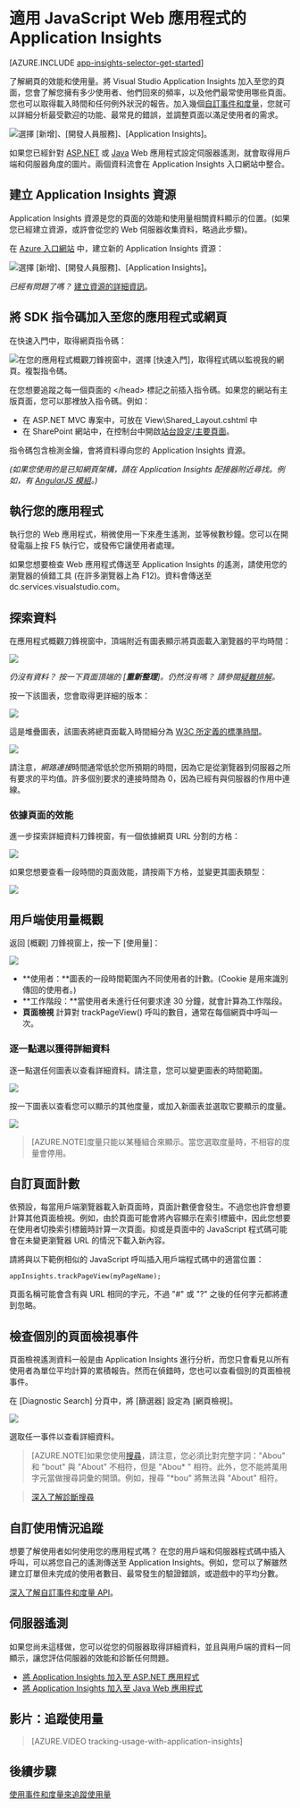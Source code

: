 <properties 
	pageTitle="適用 JavaScript Web 應用程式的 Application Insights" 
	description="取得頁面檢視和工作階段計數、Web 用戶端資料，並追蹤使用量模式。在 JavaScript 網頁中偵測例外狀況與效能問題。" 
	services="application-insights" 
    documentationCenter=""
	authors="alancameronwills" 
	manager="ronmart"/>

<tags 
	ms.service="application-insights" 
	ms.workload="tbd" 
	ms.tgt_pltfrm="ibiza" 
	ms.devlang="na" 
	ms.topic="article" 
	ms.date="06/03/2015" 
	ms.author="awills"/>
 
# 適用 JavaScript Web 應用程式的 Application Insights

[AZURE.INCLUDE [app-insights-selector-get-started](../../includes/app-insights-selector-get-started.md)]

了解網頁的效能和使用量。將 Visual Studio Application Insights 加入至您的頁面，您會了解您擁有多少使用者、他們回來的頻率，以及他們最常使用哪些頁面。您也可以取得載入時間和任何例外狀況的報告。加入幾個[自訂事件和度量][track]，您就可以詳細分析最受歡迎的功能、最常見的錯誤，並調整頁面以滿足使用者的需求。

![選擇 [新增]、[開發人員服務]、[Application Insights]。](./media/app-insights-javascript/16-page-views.png)

如果您已經針對 [ASP.NET][greenbrown] 或 [Java][java] Web 應用程式設定伺服器遙測，就會取得用戶端和伺服器角度的圖片。兩個資料流會在 Application Insights 入口網站中整合。

## 建立 Application Insights 資源

Application Insights 資源是您的頁面的效能和使用量相關資料顯示的位置。(如果您已經建立資源，或許會從您的 Web 伺服器收集資料，略過此步驟)。

在 [Azure 入口網站](http://portal.azure.com) 中，建立新的 Application Insights 資源：

![選擇 [新增]、[開發人員服務]、[Application Insights]。](./media/app-insights-javascript/01-create.png)

*已經有問題了嗎？* [建立資源的詳細資訊][new]。


## 將 SDK 指令碼加入至您的應用程式或網頁

在快速入門中，取得網頁指令碼：

![在您的應用程式概觀刀鋒視窗中，選擇 [快速入門]，取得程式碼以監視我的網頁。複製指令碼。](./media/app-insights-javascript/02-monitor-web-page.png)

在您想要追蹤之每一個頁面的 &lt;/head&gt; 標記之前插入指令碼。如果您的網站有主版頁面，您可以那裡放入指令碼。例如：

* 在 ASP.NET MVC 專案中，可放在 View\Shared_Layout.cshtml 中
* 在 SharePoint 網站中，在控制台中開啟[站台設定/主要頁面](app-insights-sharepoint.md)。

指令碼包含檢測金鑰，會將資料導向您的 Application Insights 資源。

*(如果您使用的是已知網頁架構，請在 Application Insights 配接器附近尋找。例如，有 [AngularJS 模組](http://ngmodules.org/modules/angular-appinsights)。)*

 
## <a name="run"></a>執行您的應用程式

執行您的 Web 應用程式，稍微使用一下來產生遙測，並等候數秒鐘。您可以在開發電腦上按 F5 執行它，或發佈它讓使用者處理。

如果您想要檢查 Web 應用程式傳送至 Application Insights 的遙測，請使用您的瀏覽器的偵錯工具 (在許多瀏覽器上為 F12)。資料會傳送至 dc.services.visualstudio.com。

## 探索資料

在應用程式概觀刀鋒視窗中，頂端附近有圖表顯示將頁面載入瀏覽器的平均時間：


![](./media/app-insights-javascript/05-browser-page-load.png)


*仍沒有資料？ 按一下頁面頂端的 [**重新整理**]。仍然沒有嗎？ 請參閱[疑難排解][qna]。*

按一下該圖表，您會取得更詳細的版本：

![](./media/app-insights-javascript/07-client-perf.png)

這是堆疊圖表，該圖表將總頁面載入時間細分為 [W3C 所定義的標準時間](http://www.w3.org/TR/navigation-timing/#processing-model)。

![](./media/app-insights-javascript/08-client-split.png)

請注意，*網路連接*時間通常低於您所預期的時間，因為它是從瀏覽器到伺服器之所有要求的平均值。許多個別要求的連接時間為 0，因為已經有與伺服器的作用中連線。


### 依據頁面的效能

進一步探索詳細資料刀鋒視窗，有一個依據網頁 URL 分割的方格：


![](./media/app-insights-javascript/09-page-perf.png)

如果您想要查看一段時間的頁面效能，請按兩下方格，並變更其圖表類型：

![](./media/app-insights-javascript/10-page-perf-area.png)

## 用戶端使用量概觀

返回 [概觀] 刀鋒視窗上，按一下 [使用量]：

![](./media/app-insights-javascript/14-usage.png)

* **使用者：**圖表的一段時間範圍內不同使用者的計數。(Cookie 是用來識別傳回的使用者。)
* **工作階段：**當使用者未進行任何要求達 30 分鐘，就會計算為工作階段。
* **頁面檢視** 計算對 trackPageView() 呼叫的數目，通常在每個網頁中呼叫一次。


### 逐一點選以獲得詳細資料

逐一點選任何圖表以查看詳細資料。請注意，您可以變更圖表的時間範圍。

![](./media/app-insights-javascript/appinsights-49usage.png)


按一下圖表以查看您可以顯示的其他度量，或加入新圖表並選取它要顯示的度量。

![](./media/app-insights-javascript/appinsights-63usermetrics.png)

> [AZURE.NOTE]度量只能以某種組合來顯示。當您選取度量時，不相容的度量會停用。



## 自訂頁面計數

依預設，每當用戶端瀏覽器載入新頁面時，頁面計數便會發生。不過您也許會想要計算其他頁面檢視。例如，由於頁面可能會將內容顯示在索引標籤中，因此您想要在使用者切換索引標籤時計算一次頁面。抑或是頁面中的 JavaScript 程式碼可能會在未變更瀏覽器 URL 的情況下載入新內容。

請將與以下範例相似的 JavaScript 呼叫插入用戶端程式碼中的適當位置：

    appInsights.trackPageView(myPageName);

頁面名稱可能會含有與 URL 相同的字元，不過 "\#" 或 "?" 之後的任何字元都將遭到忽略。


## 檢查個別的頁面檢視事件

頁面檢視遙測資料一般是由 Application Insights 進行分析，而您只會看見以所有使用者為單位平均計算的累積報告。然而在偵錯時，您也可以查看個別的頁面檢視事件。

在 [Diagnostic Search] 分頁中，將 [篩選器] 設定為 [網頁檢視]。

![](./media/app-insights-javascript/12-search-pages.png)

選取任一事件以查看詳細資料。

> [AZURE.NOTE]如果您使用[搜尋][diagnostic]，請注意，您必須比對完整字詞："Abou" 和 "bout" 與 "About" 不相符，但是 "Abou* " 相符。此外，您不能將萬用字元當做搜尋詞彙的開頭。例如，搜尋 "*bou" 將無法與 "About" 相符。

> [深入了解診斷搜尋][diagnostic]

## 自訂使用情況追蹤

想要了解使用者如何使用您的應用程式嗎？ 在您的用戶端和伺服器程式碼中插入呼叫，可以將您自己的遙測傳送至 Application Insights。例如，您可以了解雖然建立訂單但未完成的使用者數目、最常發生的驗證錯誤，或遊戲中的平均分數。

[深入了解自訂事件和度量 API][track]。

## 伺服器遙測

如果您尚未這樣做，您可以從您的伺服器取得詳細資料，並且與用戶端的資料一同顯示，讓您評估伺服器的效能和診斷任何問題。

* [將 Application Insights 加入至 ASP.NET 應用程式][greenbrown]
* [將 Application Insights 加入至 Java Web 應用程式][java]


## <a name="video"></a>影片：追蹤使用量

> [AZURE.VIDEO tracking-usage-with-application-insights]

## <a name="next"></a> 後續步驟

[使用事件和度量來追蹤使用量][track]




<!--Link references-->

[diagnostic]: app-insights-diagnostic-search.md
[greenbrown]: app-insights-start-monitoring-app-health-usage.md
[java]: app-insights-java-get-started.md
[new]: app-insights-create-new-resource.md
[qna]: app-insights-troubleshoot-faq.md
[track]: app-insights-custom-events-metrics-api.md

 

<!---HONumber=58-->